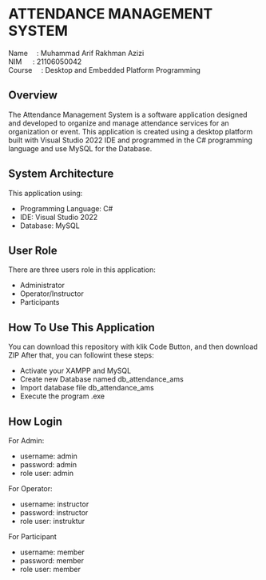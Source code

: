 # ATTENDANCE MANAGEMENT SYSTEM

Name   &emsp;: Muhammad Arif Rakhman Azizi <br>
NIM    &emsp;&nbsp;: 21106050042 <br>
Course &emsp;: Desktop and Embedded Platform Programming <br>

## Overview
The Attendance Management System is a software application designed and developed to organize and manage attendance services for an organization or event. This application is created using a desktop platform built with Visual Studio 2022 IDE and programmed in the C# programming language and use MySQL for the Database.

## System Architecture
This application using:
- Programming Language: C#
- IDE: Visual Studio 2022
- Database: MySQL

## User Role
There are three users role in this application:
- Administrator
- Operator/Instructor
- Participants

## How To Use This Application
You can download this repository with klik Code Button, and then download ZIP
After that, you can followint these steps:
- Activate your XAMPP and MySQL
- Create new Database named db_attendance_ams
- Import database file db_attendance_ams
- Execute the program .exe

## How Login
For Admin:
- username: admin
- password: admin
- role user: admin

For Operator:
- username: instructor
- password: instructor
- role user: instruktur

For Participant
- username: member
- password: member
- role user: member


